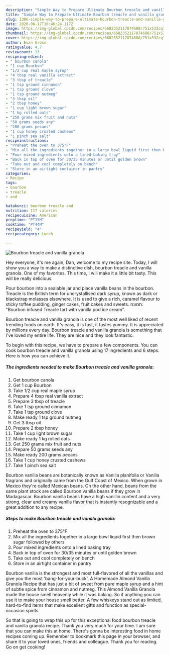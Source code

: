 ```yaml
---
description: "Simple Way to Prepare Ultimate Bourbon treacle and vanilla granola"
title: "Simple Way to Prepare Ultimate Bourbon treacle and vanilla granola"
slug: 1306-simple-way-to-prepare-ultimate-bourbon-treacle-and-vanilla-granola
date: 2020-06-17T16:46:24.117Z
image: https://img-global.cpcdn.com/recipes/6682352117874688/751x532cq70/bourbon-treacle-and-vanilla-granola-recipe-main-photo.jpg
thumbnail: https://img-global.cpcdn.com/recipes/6682352117874688/751x532cq70/bourbon-treacle-and-vanilla-granola-recipe-main-photo.jpg
cover: https://img-global.cpcdn.com/recipes/6682352117874688/751x532cq70/bourbon-treacle-and-vanilla-granola-recipe-main-photo.jpg
author: Evan Gross
ratingvalue: 4.7
reviewcount: 13
recipeingredient:
- " bourbon canola"
- "1 cup Bourbon"
- "1/2 cup real maple syrup"
- "4 tbsp real vanilla extract"
- "3 tbsp of treacle"
- "1 tsp ground cinnamon"
- "1 tsp ground clove"
- "1 tsp ground nutmeg"
- "3 tbsp oil"
- "2 tbsp honey"
- "1 cup light brown sugar"
- "1 kg rolled oats"
- "250 grams mix fruit and nuts"
- "50 grams seeds any"
- "200 grams pecans"
- "1 cup honey crusted cashews"
- "1 pinch sea salt"
recipeinstructions:
- "Preheat the oven to 375°F"
- "Mix all the ingredients together in a large bowl liquid first then brown sugar followed by others"
- "Pour mixed ingredients onto a lined baking tray"
- "Back in top of oven for 30/35 minutes or until golden brown"
- "Take out and cool completely on bench"
- "Store in an airtight container in pantry"
categories:
- Recipe
tags:
- bourbon
- treacle
- and

katakunci: bourbon treacle and 
nutrition: 117 calories
recipecuisine: American
preptime: "PT15M"
cooktime: "PT44M"
recipeyield: "4"
recipecategory: Lunch

---
```



![Bourbon treacle and vanilla granola](https://img-global.cpcdn.com/recipes/6682352117874688/751x532cq70/bourbon-treacle-and-vanilla-granola-recipe-main-photo.jpg)

Hey everyone, it's me again, Dan, welcome to my recipe site. Today, I will show you a way to make a distinctive dish, bourbon treacle and vanilla granola. One of my favorites. This time, I will make it a little bit tasty. This will be really delicious.

Pour bourbon into a sealable jar and place vanilla beans in the bourbon. Treacle is the British term for uncrystallised dark syrup, known as dark or blackstrap molasses elsewhere. It is used to give a rich, caramel flavour to sticky toffee pudding, ginger cakes, fruit cakes and sweets. תמונה: &#34;Bourbon infused Treacle tart with vanilla pod ice cream&#34;.

Bourbon treacle and vanilla granola is one of the most well liked of recent trending foods on earth. It's easy, it is fast, it tastes yummy. It is appreciated by millions every day. Bourbon treacle and vanilla granola is something that I've loved my entire life. They are nice and they look fantastic.


To begin with this recipe, we have to prepare a few components. You can cook bourbon treacle and vanilla granola using 17 ingredients and 6 steps. Here is how you can achieve it.

<!--inarticleads1-->

##### The ingredients needed to make Bourbon treacle and vanilla granola:

1. Get  bourbon canola
1. Get 1 cup Bourbon
1. Take 1/2 cup real maple syrup
1. Prepare 4 tbsp real vanilla extract
1. Prepare 3 tbsp of treacle
1. Take 1 tsp ground cinnamon
1. Take 1 tsp ground clove
1. Make ready 1 tsp ground nutmeg
1. Get 3 tbsp oil
1. Prepare 2 tbsp honey
1. Take 1 cup light brown sugar
1. Make ready 1 kg rolled oats
1. Get 250 grams mix fruit and nuts
1. Prepare 50 grams seeds any
1. Make ready 200 grams pecans
1. Take 1 cup honey crusted cashews
1. Take 1 pinch sea salt


Bourbon vanilla beans are botanically known as Vanilla planifolia or Vanilla fragrans and originally came from the Gulf Coast of Mexico. When grown in Mexico they&#39;re called Mexican beans. On the other hand, beans from the same plant stock are called Bourbon vanilla beans if they grow in Madagascar. Bourbon vanilla beans have a high vanillin content and a very strong, clear and creamy vanilla flavor that is instantly resognizable and a great addition to any recipe. 

<!--inarticleads2-->

##### Steps to make Bourbon treacle and vanilla granola:

1. Preheat the oven to 375°F
1. Mix all the ingredients together in a large bowl liquid first then brown sugar followed by others
1. Pour mixed ingredients onto a lined baking tray
1. Back in top of oven for 30/35 minutes or until golden brown
1. Take out and cool completely on bench
1. Store in an airtight container in pantry


Bourbon vanilla is the strongest and most full-flavored of all the vanillas and give you the most &#39;bang-for-your-buck&#39;. A Homemade Almond Vanilla Granola Recipe that has just a bit of sweet from pure maple syrup and a hint of subtle spice from cinnamon and nutmeg. This Almond Vanilla Granola made the house smell heavenly while it was baking. So if anything you can use it to make your house smell better. A few whiskeys stand out as limited, hard-to-find items that make excellent gifts and function as special-occasion spirits. 

So that is going to wrap this up for this exceptional food bourbon treacle and vanilla granola recipe. Thank you very much for your time. I am sure that you can make this at home. There's gonna be interesting food in home recipes coming up. Remember to bookmark this page in your browser, and share it to your loved ones, friends and colleague. Thank you for reading. Go on get cooking!
